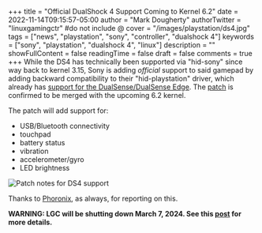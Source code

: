 +++
title = "Official DualShock 4 Support Coming to Kernel 6.2"
date = 2022-11-14T09:15:57-05:00
author = "Mark Dougherty"
authorTwitter = "linuxgamingctr" #do not include @
cover = "/images/playstation/ds4.jpg"
tags = ["news", "playstation", "sony", "controller", "dualshock 4"]
keywords = ["sony", "playstation", "dualshock 4", "linux"]
description = ""
showFullContent = false
readingTime = false
draft = false
comments = true
+++
While the DS4 has technically been supported via "hid-sony" since way back to kernel 3.15, Sony is adding *official* support to said gamepad by adding backward compatibility to their "hid-playstation" driver, which already has [support for the DualSense/DualSense Edge](https://linuxgamingcentral.com/posts/dualsense-edge-support-coming-to-linux/). The [patch](https://git.kernel.org/pub/scm/linux/kernel/git/hid/hid.git/commit/?h=for-next&id=68e149347be7f72ac5cc1d0239917157dc78b4b6) is confirmed to be merged with the upcoming 6.2 kernel.

The patch will add support for:
- USB/Bluetooth connectivity
- touchpad
- battery status
- vibration
- accelerometer/gyro
- LED brightness

![Patch notes for DS4 support](/images/playstation/ds4_hid_playstation.webp)

Thanks to [Phoronix](https://www.phoronix.com/news/Sony-DualShock4-PlayStation-Drv), as always, for reporting on this.

**WARNING: LGC will be shutting down March 7, 2024. See this [post](https://linuxgamingcentral.com/posts/the-end-of-lgc/) for more details.**
